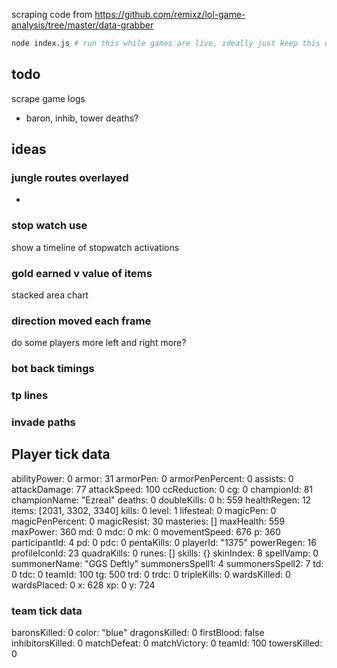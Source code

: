 scraping code from https://github.com/remixz/lol-game-analysis/tree/master/data-grabber

```bash
node index.js # run this while games are live, ideally just keep this on a long running process on a server
```


## todo

scrape game logs

- baron, inhib, tower deaths?

## ideas


### jungle routes overlayed

- 


### stop watch use

show a timeline of stopwatch activations


### gold earned v value of items

stacked area chart


### direction moved each frame

do some players more left and right more?


### bot back timings



### tp lines


### invade paths


## Player tick data

abilityPower: 0
armor: 31
armorPen: 0
armorPenPercent: 0
assists: 0
attackDamage: 77
attackSpeed: 100
ccReduction: 0
cg: 0
championId: 81
championName: "Ezreal"
deaths: 0
doubleKills: 0
h: 559
healthRegen: 12
items: [2031, 3302, 3340]
kills: 0
level: 1
lifesteal: 0
magicPen: 0
magicPenPercent: 0
magicResist: 30
masteries: []
maxHealth: 559
maxPower: 360
md: 0
mdc: 0
mk: 0
movementSpeed: 676
p: 360
participantId: 4
pd: 0
pdc: 0
pentaKills: 0
playerId: "1375"
powerRegen: 16
profileIconId: 23
quadraKills: 0
runes: []
skills: {}
skinIndex: 8
spellVamp: 0
summonerName: "GGS Deftly"
summonersSpell1: 4
summonersSpell2: 7
td: 0
tdc: 0
teamId: 100
tg: 500
trd: 0
trdc: 0
tripleKills: 0
wardsKilled: 0
wardsPlaced: 0
x: 628
xp: 0
y: 724


### team tick data

baronsKilled: 0
color: "blue"
dragonsKilled: 0
firstBlood: false
inhibitorsKilled: 0
matchDefeat: 0
matchVictory: 0
teamId: 100
towersKilled: 0